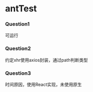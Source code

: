 # antTest

### Question1
可运行

### Question2
约定xhr使用axios封装，通过path判断类型

### Question3
时间原因，使用React实现，未使用原生
